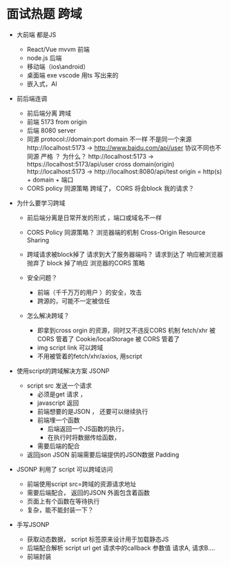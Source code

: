 # 面试热题 跨域 

- 大前端 都是JS
    - React/Vue mvvm 前端
    - node.js 后端
    - 移动端（ios\android）
    - 桌面端 exe  vscode 用ts 写出来的 
    - 嵌入式，AI 

- 前后端连调
    - 前后端分离 跨域
    - 前端 5173 
        from origin 
    - 后端 8080 
        server 
    - 同源
        protocol://domain:port 
        domain 不一样 不是同一个来源
        http://localhost:5173 -> http://www.baidu.com/api/user 
        协议不同也不同源 严格 ？ 为什么？
        http://localhost:5173 -> https://localhost:5173/api/user
        cross domain(origin) 
        http://localhost:5173 -> http://localhost:8080/api/test
        origin = http(s) + domain + 端口
    - CORS policy 同源策略
        跨域了， CORS 将会block 我的请求？

- 为什么要学习跨域
    - 前后端分离是日常开发的形式 ，端口或域名不一样
    - CORS Policy 同源策略？
        浏览器端的机制
        Cross-Origin Resource Sharing 

    - 跨域请求被block掉了
        请求到大了服务器端吗？
        请求到达了
        响应被浏览器抛弃了 block 掉了响应
        浏览器的CORS 策略 

    - 安全问题？
        - 前端（千千万万的用户 ）的安全，攻击
        - 跨源的，可能不一定被信任
    - 怎么解决跨域？
        - 即拿到cross orgin 的资源，同时又不违反CORS 机制
        fetch/xhr 被 CORS 管着了
        Cookie/localStorage  被 CORS 管着了
        - img script link 可以跨域
        - 不用被管着的fetch/xhr/axios, 用script


- 使用script的跨域解决方案 JSONP
    - script  src  发送一个请求
        - 必须是get 请求 ， 
        - javascript 返回
        - 前端想要的是JSON ， 还要可以继续执行
        - 前端埋一个函数
            - 后端返回一个JS函数的执行，
            - 在执行时将数据传给函数，
        - 需要后端的配合 
    - 返回json
    JSON 前端需要后端提供的JSON数据
    Padding 

- JSONP 利用了 script 可以跨域访问
    - 前端使用script src=跨域的资源请求地址
    - 需要后端配合， 返回的JSON 外面包含着函数
    - 页面上有个函数在等待执行
    - 复杂，能不能封装一下？

- 手写JSONP 
    - 获取动态数据， script 标签原来设计用于加载静态JS 
    - 后端配合解析 script url get 请求中的callback 参数值
    请求A, 请求B.... 
    - 前端封装